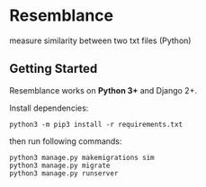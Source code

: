 # Resemblance
measure similarity between two txt files (Python)

## Getting Started

Resemblance works on **Python 3+** and Django 2+.

Install dependencies:

```
python3 -m pip3 install -r requirements.txt
```
then run following commands:


```
python3 manage.py makemigrations sim
python3 manage.py migrate
python3 manage.py runserver
```

